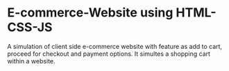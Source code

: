 # E-commerce-Website using HTML-CSS-JS

A simulation of client side e-commerce website with feature as add to cart, proceed for checkout and payment options. It simultes a shopping cart within a website.
